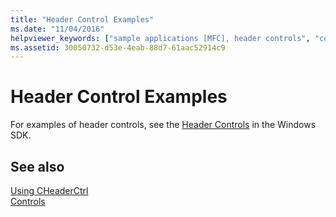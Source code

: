 ```yaml
---
title: "Header Control Examples"
ms.date: "11/04/2016"
helpviewer_keywords: ["sample applications [MFC], header controls", "controls [MFC], header"]
ms.assetid: 30050732-d53e-4eab-88d7-61aac52914c9
---
```

# Header Control Examples

For examples of header controls, see the [Header Controls](/windows/win32/Controls/header-controls) in the Windows SDK.

## See also

[Using CHeaderCtrl](using-cheaderctrl.md)<br/>
[Controls](controls-mfc.md)
